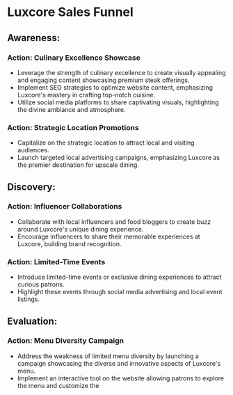 # Luxcore Sales Funnel

## Awareness:

### Action: Culinary Excellence Showcase

- Leverage the strength of culinary excellence to create visually appealing and engaging content showcasing premium steak offerings.
- Implement SEO strategies to optimize website content, emphasizing Luxcore's mastery in crafting top-notch cuisine.
- Utilize social media platforms to share captivating visuals, highlighting the divine ambiance and atmosphere.

### Action: Strategic Location Promotions

- Capitalize on the strategic location to attract local and visiting audiences.
- Launch targeted local advertising campaigns, emphasizing Luxcore as the premier destination for upscale dining.

## Discovery:

### Action: Influencer Collaborations

- Collaborate with local influencers and food bloggers to create buzz around Luxcore's unique dining experience.
- Encourage influencers to share their memorable experiences at Luxcore, building brand recognition.

### Action: Limited-Time Events

- Introduce limited-time events or exclusive dining experiences to attract curious patrons.
- Highlight these events through social media advertising and local event listings.

## Evaluation:

### Action: Menu Diversity Campaign

- Address the weakness of limited menu diversity by launching a campaign showcasing the diverse and innovative aspects of Luxcore's menu.
- Implement an interactive tool on the website allowing patrons to explore the menu and customize the
